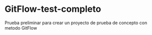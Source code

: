 # GitFlow-test-completo
Prueba preliminar para crear un proyecto de prueba de concepto con metodo GitFlow
